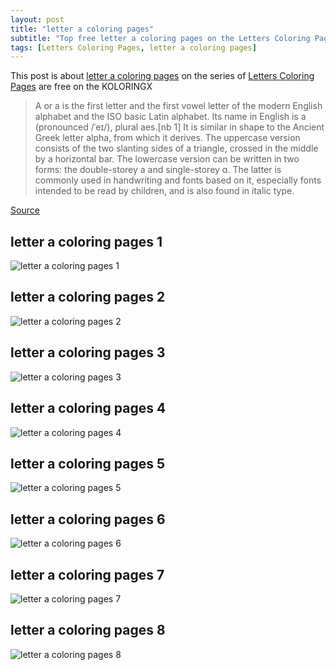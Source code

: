```yaml
---
layout: post
title: "letter a coloring pages"
subtitle: "Top free letter a coloring pages on the Letters Coloring Pages at Koloringx.xyz "
tags: [Letters Coloring Pages, letter a coloring pages]
---
```

This post is about [letter a coloring pages](http://koloringx.xyz/blog/letter-a-coloring-pages) on the series of [Letters Coloring Pages](http://koloringx.xyz) are free on the KOLORINGX
> A or a is the first letter and the first vowel letter of the modern English alphabet and the ISO basic Latin alphabet. Its name in English is a (pronounced /ˈeɪ/), plural aes.[nb 1] It is similar in shape to the Ancient Greek letter alpha, from which it derives. The uppercase version consists of the two slanting sides of a triangle, crossed in the middle by a horizontal bar. The lowercase version can be written in two forms: the double-storey a and single-storey ɑ. The latter is commonly used in handwriting and fonts based on it, especially fonts intended to be read by children, and is also found in italic type.

[Source](https://en.wikipedia.org/wiki/A)
## letter a coloring pages 1
![letter a coloring pages 1](http://koloringx.xyz/Coloring-Pages/letter-a-coloring-pages%20(1).jpg)

<script async src="https://pagead2.googlesyndication.com/pagead/js/adsbygoogle.js"></script><!-- Koloringx --><ins class="adsbygoogle"     style="display:block"     data-ad-client="ca-pub-6753140515841889"     data-ad-slot="2585677186"     data-ad-format="auto"     data-full-width-responsive="true"></ins><script>     (adsbygoogle = window.adsbygoogle || []).push({});</script>

## letter a coloring pages 2
![letter a coloring pages 2](http://koloringx.xyz/Coloring-Pages/letter-a-coloring-pages%20(2).jpg)
## letter a coloring pages 3
![letter a coloring pages 3](http://koloringx.xyz/Coloring-Pages/letter-a-coloring-pages%20(3).jpg)
## letter a coloring pages 4
![letter a coloring pages 4](http://koloringx.xyz/Coloring-Pages/letter-a-coloring-pages%20(4).jpg)
## letter a coloring pages 5
![letter a coloring pages 5](http://koloringx.xyz/Coloring-Pages/letter-a-coloring-pages%20(5).jpg)

<script async src="https://pagead2.googlesyndication.com/pagead/js/adsbygoogle.js"></script><!-- Koloringx --><ins class="adsbygoogle"     style="display:block"     data-ad-client="ca-pub-6753140515841889"     data-ad-slot="2585677186"     data-ad-format="auto"     data-full-width-responsive="true"></ins><script>     (adsbygoogle = window.adsbygoogle || []).push({});</script>

## letter a coloring pages 6
![letter a coloring pages 6](http://koloringx.xyz/Coloring-Pages/letter-a-coloring-pages%20(6).jpg)
## letter a coloring pages 7
![letter a coloring pages 7](http://koloringx.xyz/Coloring-Pages/letter-a-coloring-pages%20(7).jpg)
## letter a coloring pages 8
![letter a coloring pages 8](http://koloringx.xyz/Coloring-Pages/letter-a-coloring-pages%20(8).jpg)
